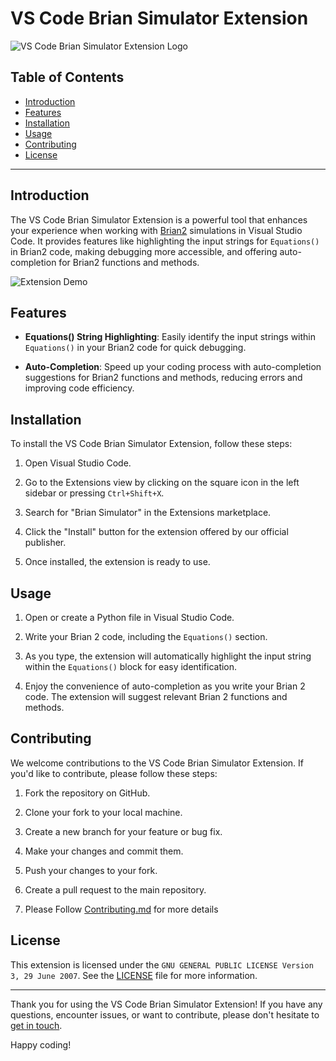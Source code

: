 # VS Code Brian Simulator Extension

![VS Code Brian Simulator Extension Logo](https://github.com/brian-team/brian-code-editor/blob/main/brianextension/logo.png)

## Table of Contents
- [Introduction](#introduction)
- [Features](#features)
- [Installation](#installation)
- [Usage](#usage)
- [Contributing](#contributing)
- [License](#license)

---

## Introduction

The VS Code Brian Simulator Extension is a powerful tool that enhances your experience when working with [Brian2](https://brian2.readthedocs.io/) simulations in Visual Studio Code. It provides features like highlighting the input strings for `Equations()` in Brian2 code, making debugging more accessible, and offering auto-completion for Brian2 functions and methods.

![Extension Demo](images/demo.gif)

## Features

- **Equations() String Highlighting**: Easily identify the input strings within `Equations()` in your Brian2 code for quick debugging.

- **Auto-Completion**: Speed up your coding process with auto-completion suggestions for Brian2 functions and methods, reducing errors and improving code efficiency.


## Installation

To install the VS Code Brian Simulator Extension, follow these steps:

1. Open Visual Studio Code.

2. Go to the Extensions view by clicking on the square icon in the left sidebar or pressing `Ctrl+Shift+X`.

3. Search for "Brian Simulator" in the Extensions marketplace.

4. Click the "Install" button for the extension offered by our official publisher.

5. Once installed, the extension is ready to use.

## Usage

1. Open or create a Python file in Visual Studio Code.

2. Write your Brian 2 code, including the `Equations()` section.

3. As you type, the extension will automatically highlight the input string within the `Equations()` block for easy identification.

4. Enjoy the convenience of auto-completion as you write your Brian 2 code. The extension will suggest relevant Brian 2 functions and methods.


## Contributing

We welcome contributions to the VS Code Brian Simulator Extension. If you'd like to contribute, please follow these steps:

1. Fork the repository on GitHub.

2. Clone your fork to your local machine.

3. Create a new branch for your feature or bug fix.

4. Make your changes and commit them.

5. Push your changes to your fork.

6. Create a pull request to the main repository.

7. Please Follow [Contributing.md](/CONTRIBUTING.md) for more details 


## License

This extension is licensed under the `GNU GENERAL PUBLIC LICENSE Version 3, 29 June 2007`. See the [LICENSE](https://github.com/brian-team/brian-code-editor/blob/main/brianextension/LICENSE) file for more information.

---

Thank you for using the VS Code Brian Simulator Extension! If you have any questions, encounter issues, or want to contribute, please don't hesitate to [get in touch](https://brian.discourse.group/).

Happy coding!
